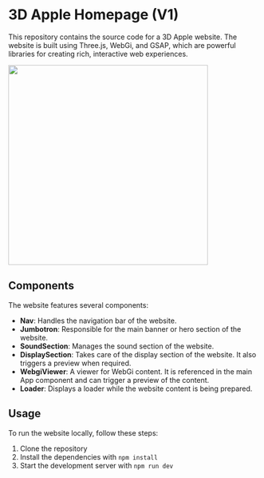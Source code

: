 # 3D Apple Homepage (V1)

This repository contains the source code for a 3D Apple website. The website is built using Three.js, WebGi, and GSAP, which are powerful libraries for creating rich, interactive web experiences.

<a href="https://3d-apple-website-with-threejs.netlify.app/" target="_blank" rel="noreferrer"> 
  <img height="400" src="https://github.com/AbdulDevHub/3D-Apple-Website-Hompage/blob/main/Site%20Screenshot.png?raw=true">
</a>

## Components

The website features several components:

- **Nav**: Handles the navigation bar of the website.
- **Jumbotron**: Responsible for the main banner or hero section of the website.
- **SoundSection**: Manages the sound section of the website.
- **DisplaySection**: Takes care of the display section of the website. It also triggers a preview when required.
- **WebgiViewer**: A viewer for WebGi content. It is referenced in the main App component and can trigger a preview of the content.
- **Loader**: Displays a loader while the website content is being prepared.

## Usage

To run the website locally, follow these steps:

1. Clone the repository
2. Install the dependencies with `npm install`
3. Start the development server with `npm run dev`

<br>
